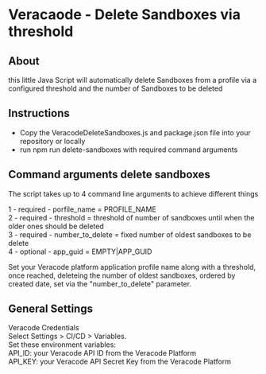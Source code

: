 # Veracaode - Delete Sandboxes via threshold 

## About

this little Java Script will automatically delete Sandboxes from a profile via a configured threshold and the number of Sandboxes to be deleted  
 
## Instructions  
  
- Copy the VeracodeDeleteSandboxes.js and package.json file into your repository or locally  
- run npm run delete-sandboxes with required command arguments  
  
  
## Command arguments delete sandboxes
The script takes up to 4 command line arguments to achieve different things  
  
1 - required    - porfile_name      = PROFILE_NAME  
2 - required    - threshold         = threshold of number of sandboxes until when the older ones should be deleted  
3 - required    - number_to_delete  = fixed number of oldest sandboxes to be delete    
4 - optional    - app_guid          = EMPTY|APP_GUID  


Set your Veracode platform application profile name along with a threshold, once reached, deleteing the number of oldest sandboxes, ordered by created date, set via the "number_to_delete" parameter.     
  
## General Settings  
Veracode Credentials  
Select Settings > CI/CD > Variables.  
Set these environment variables:  
API_ID: your Veracode API ID from the Veracode Platform  
API_KEY: your Veracode API Secret Key from the Veracode Platform  
  
  
  



